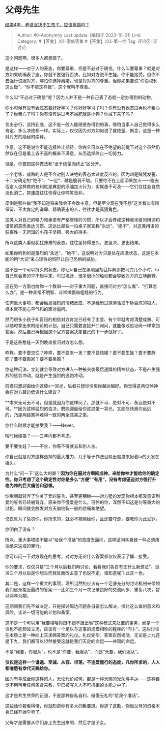 # 父母先生
[结婚4年，老婆坚决不生孩子。应该离婚吗？](https://www.zhihu.com/question/275805983/answer/3232669037)

> Author: #0-Anonymity
> Last update: [编辑于 2023-10-01]
> Link:
> Category: #【答集】/01-家族答集 #【答集】/03-第一性 
> Tag:
> 评论区:
> 泛讨论:

这个问题啊，很多人都想错了。

是这样——对于人的表态，你要尊重，但是不必过于确信。什么叫要尊重？就是对方如果明确表了态，你就不要强行否决。比如对方说不生娃，你不能接受，但你不去强行说服对方，哪怕你选择离婚，也是对对方的尊重。但你如果要说“你没权利这么做”、“你不能这样做”，这个就叫不尊重。

什么叫“不必过于确信”呢？因为人并不是一种自己表了态就一定办得到的动物。

你小时候有没有表过态要好好学习？你好好学习了吗？你有没有表态过再也不粗心了？你粗心了吗？你有没有讲过再不减肥就是小狗？你减下来了吗？

言出必行，坚持到底，这不是一般人能随便办得到的事，哪怕当事人自己觉得多么肯定、多么决绝都一样。实际上，仅仅因为对方如何说了就绝望、断念，这是一种对对方的隐秘的崇拜。

注意，这不是说你不能选择终止期待，你完全可以在不绝望的前提下对这个虽然仍然存在但是看上去不高的概率不满意，从而选择终止一切努力。

但是，你要把这种做法和“出于绝望而终止”区分开。

一个老练、成熟的人是不会对别人决绝的表态太过度反应的。因为越是赌咒发誓、十二分确定的“绝不”、“一定“，越是脆弱不堪。只要你不在上面添柴加火——跑去否定人这样做的权利就是典型的添油加火行为，实属愚不可及——它们往往会自然淡化消亡，其速度往往快得让你啼笑皆非。

反倒是那些做“我不知道将来我会不会改主意，但是至少现在我不想”这类看似有所保留、不太肯定的谦卑、精确表态的人，往往才是真狠角色。

这类人对自己的精力和承诺有严格管理的习惯，所以才会养成这种毫米级的用词和谨慎的意愿表达习惯。这远比那些一拍桌子就宣称“永远”、“绝不”，对这类用语的狂妄性一无所知的小孩子坚韧、强大的得多。

所以这类人看似犹犹豫豫的表态，往往坚持得更久，更坚决，更出结果。

如果你听到的是激烈的“永远”、“绝不”，这说明对方只是处在应激状态，这是在本能的用“大词”来心理性的恫吓让自己恐惧的威胁。

这不是一个可以持久的状态，你让ta自己在黑暗里胡乱挥舞那把马刀几个小时，ta自己就会累的举不起手来。时过境迁，很多很小的触动都会导致对方的立场翻转。

这在另一方面也给你一个教训——对于重大问题，直接问对方“怎么看”、“打算怎么办”，是一种非常不明智、非常懒惰和粗糙的行为。

任何重大事项，都会触发强烈的情绪反应，不是经历过惊涛骇浪千锤百炼的狠人，根本就不能心平气和的面对逼问。

然而很多小孩子却盲目的相信对方肯定已经有了主意、有个早就考虑清楚成熟、可以随时拿出来的结论的计划，自己只需要直接开口询问，就能像收验证码一样拿到答案。然后自己再根据这个官方答案决定自己的下一步就好了。

于是这些憨娃一天到晚直接问对方怎么想。

咋样，要不要交往？咋样，要不要来一发？要不要结婚？要不要生娃？要不要辞职？要不要搬家？要不要离婚？

你这种问法、立刻就会导致对方进入一种被突袭最后通牒的精神状态，不是产生强烈的惩罚冲动，就是产生强烈的逃跑冲动。

前者只想迎面给你这傻x一耳光，后者只想尽快离你越远越好。你觉得这两位煞神会在对方耳边低语什么建议？

**本来无可无不可，但是就因为你这样问了，那就不可、绝对不可、永远绝对不可。**因为这种猛烈的否决，既能迎面给你这混蛋一耳光，又能尽快离你远远的，乃是两路煞神难得一致的两全其美之策。

你什么时候才能接受我？——Never。

啥时候结婚？——三年内都不考虑。

要不要生娃？——不生，你等不得就去和别人生。

你自己就是对方这样选择的最大推力，几乎等于作法召唤出魔鬼来揪着ta的头发在摇头。

为什么“问一下”这么大的罪？**因为你在逼对方瞬间成神，来给你神才能给你的确定性。你只考虑了这个确定性对你是多么“方便““有用”，没有考虑逼迫对方强行升格为神的巨大痛苦和恐惧。**

你瞬间就背弃了你关于爱的誓言，甚至更糟糕——对方猛的发现你根本都没意识到爱的誓言已经被背弃，原来你不懂爱是什么。可怜的你，浑然不知这是何等重大的过犯，瞬间就会触发对方天崩地裂一般的悲痛和绝望。

仅仅就为了惩罚你，你所求的，就必不能赐给你，且还要夺走，要教你为此受罪。

你明白了没有？

所以，重大事项绝不能以“给我个准话”的态度去逼问，这样逼问本身就一种必须用拒绝来惩戒的罪行。

你可以问一下对方现在的思考，对对方无论什么答案都仅仅表示了解、接受。

你的要求，仅仅只是“三个月以后我们再讨论，看看我们各自有无什么新想法”。没准三个月以后是你想生而我反而改主意了也说不定，谁知道呢？此其一也。

其二是，这样一个重大的事项，理所当然的应该有一个足够充分的讨论机制来带领我们逐渐接近最终的答案——比如三个月一次记录良好的交流同步，重复八次，暂以两年为期，

这期间我们先不做决定，只是探讨周边问题各自要怎么解决，探讨这么做的意义和风险，谈论一切可能的计划和备案。

这不是一个可以用“我要梭哈你跟不跟不跟出局”这种模式来处置的事务，而是一个谁也不能预设立场，应该有一个足以与这事的规模相称的程序的“问卜”。这些讨论在本质上是一种向上天求赐答案的礼仪。礼仪完毕，答案自然揭晓，无论是上九还是下九，我们都可以坦然接受这就是我们天定的命运——共同的命运。

不是“我要，你服从”，也不是“你要，我服从”，而是“天要，我们服从”。

**仅仅是这样一个谦退、至诚、从容、坦荡，不违爱而行的态度，凡你所求的，人人都唯愿有幸代天赐给你。**

因为有幸成全你这样的人，无论代价如何，都是一种天赐的光荣与幸运——这种自觉不用再用任何圣贤来教，早已被写入人不可抗拒的本能之中了。

这才是共生共荣的正道，不是那种自私自利、傲慢无礼的“给我个准话”。

这些话你若看得懂，你就知道你有多大的歉要道。你道了这歉，你做父母的资格本身已经开始孕育了。

父母才是需要从你们身上先生出来的，然后才是子女。